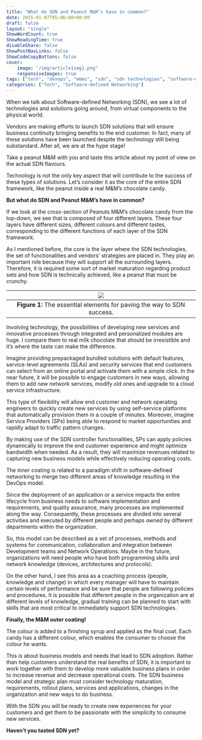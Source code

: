 ```yaml
---
title: "What do SDN and Peanut M&M’s have in common?"
date: 2015-01-07T05:06:00+00:00
draft: false
layout: "single"
ShowWordCount: true
ShowReadingTime: true
disableShare: false
ShowPostNavLinks: false
ShowCodeCopyButtons: false
cover:
    image: "/img/article1img1.png"
    responsiveImages: true
tags: ["tech", "devops", "m&ms", "sdn", "sdn technologies", "software-defined networking"]
categories: ["Tech", "Software-defined Networking"]
---
```


When we talk about Software-defined Networking (SDN), we see a lot of technologies and solutions going around, from virtual components to the physical world.

Vendors are making efforts to launch SDN solutions that will ensure business continuity bringing benefits to the end customer. In fact, many of these solutions have been launched despite the technology still being substandard. After all, we are at the hype stage!

Take a peanut M&M with you and taste this article about my point of view on the actual SDN flavours.

Technology is not the only key aspect that will contribute to the success of these types of solutions. Let’s consider it as the core of the entire SDN framework, like the peanut inside a real M&M’s chocolate candy.

**But what do SDN and Peanut M&M’s have in common?**

If we look at the cross-section of Peanuts M&M’s chocolate candy from the top-down, we see that is composed of four different layers. These four layers have different sizes, different colours and different tastes, corresponding to the different functions of each layer of the SDN framework.

As I mentioned before, the core is the layer where the SDN technologies, the set of functionalities and vendors’ strategies are placed in. They play an important role because they will support all the surrounding layers. Therefore, it is required some sort of market maturation regarding product sets and how SDN is technically achieved, like a peanut that must be crunchy.

| ![](/img/article1img2.png) |
| :--: |
| **Figure 1:**  The essential elements for paving the way to SDN success. |

Involving technology, the possibilities of developing new services and innovative processes through integrated and personalized modules are huge. I compare them to real milk chocolate that should be irresistible and it’s where the taste can make the difference.

Imagine providing prepackaged bundled solutions with default features, service-level agreements (SLAs) and security services that end customers can select from an online portal and activate them with a simple click. In the near future, it will be possible to engage customers in new ways, allowing them to add new network services, modify old ones and upgrade to a cloud service infrastructure.

This type of flexibility will allow end customer and network operating engineers to quickly create new services by using self-service platforms that automatically provision them in a couple of minutes. Moreover, imagine Service Providers (SPs) being able to respond to market opportunities and rapidly adapt to traffic pattern changes.

By making use of the SDN controller functionalities, SPs can apply policies dynamically to improve the end customer experience and might optimize bandwidth when needed. As a result, they will maximize revenues related to capturing new business models while effectively reducing operating costs.

The inner coating is related to a paradigm shift in software-defined networking to merge two different areas of knowledge resulting in the DevOps model.

Since the deployment of an application or a service impacts the entire lifecycle from business needs to software implementation and requirements, and quality assurance, many processes are implemented along the way. Consequently, these processes are divided into several activities and executed by different people and perhaps owned by different departments within the organization.

So, this model can be described as a set of processes, methods and systems for communication, collaboration and integration between Development teams and Network Operations. Maybe in the future, organizations will need people who have both programming skills and network knowledge (devices, architectures and protocols).

On the other hand, I see this area as a coaching process (people, knowledge and change) in which every manager will have to maintain certain levels of performance and be sure that people are following policies and procedures. It is possible that different people in the organization are at different levels of knowledge, gradual training can be planned to start with skills that are most critical to immediately support SDN technologies.

**Finally, the M&M outer coating!**

The colour is added to a finishing syrup and applied as the final coat. Each candy has a different colour, which enables the consumer to choose the colour he wants.

This is about business models and needs that lead to SDN adoption. Rather than help customers understand the real benefits of SDN, it is important to work together with them to develop more valuable business plans in order to increase revenue and decrease operational costs. The SDN business model and strategic plan must consider technology maturation, requirements, rollout plans, services and applications, changes in the organization and new ways to do business.

With the SDN you will be ready to create new experiences for your customers and get them to be passionate with the simplicity to consume new services.

**Haven’t you tasted SDN yet?**